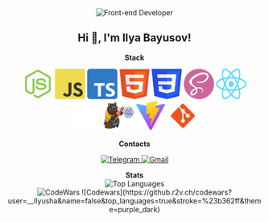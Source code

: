 <div align='center'>
  <img src="https://readme-typing-svg.herokuapp.com?font=Fira+Code&pause=1000&color=1DF72E&width=230&lines=Front-end+Developer" alt="Front-end Developer" />

  ## Hi 👋, I'm Ilya Bayusov!
  
  <strong align='center'>Stack</strong>
  <p>
    <img height='60px' width='60px' src="/nodejs.png" alt='NodeJs' />
    <img height='60px' width='60px' src="/js.png" alt='JavaScript' />
    <img height='60px' width='60px' src="/ts.png" alt='TypeScript' />
    <img height='60px' width='60px' src="/html.png" alt='HTML5' />
    <img height='60px' width='60px' src="/css.png" alt='CSS3' />
    <img height='60px' width='60px' src="/scss.png" alt='SCSS' />
    <img height='60px' width='60px' src="/react.png" alt='React' />
    <img height='60px' width='60px' src="/nextjs.png" alt='NextJs' />
    <img height='60px' width='60px' src="/zustand.png" alt='Zustand' />
    <img height='60px' width='60px' src="/vite.png" alt='Vite' />
    <img height='60px' width='60px' src="/git.png" alt='Git' />
  </p>
  <strong align='center'>Contacts</strong>
  <p>
    <a href="https://t.me/g_usyara" target="_blank">
      <img src="https://img.shields.io/badge/telegram-%2326A5E4?style=for-the-badge" alt="Telegram" />
    </a>
     <a href="https://mail.google.com/mail/u/0/#inbox/FMfcgzQZTVrVbcsxLBvdMXMfrwzldXnG?compose=GTvVlcSDbSPfJLLzHmqcqjcfDRqswHGtGDHQmZGTfmRbjkNwvGrCTZxsRNZZvLPGnLBdNPdTWdJfh" target="_blank">
      <img src="https://img.shields.io/badge/Gmail-%23EA4335?style=for-the-badge" alt="Gmail" />
    </a>
  </p>
  <strong align='center'>Stats</strong>
  <div>
      <img 
          src="https://github-readme-stats.vercel.app/api/top-langs/?username=IlyaBayusov&layout=compact&theme=radical" 
          alt="Top Languages" 
          width="400"
      />
  </div>
  <div>
    <img 
          src="https://github.r2v.ch/codewars?user=__Ilyusha&name=false&top_languages=true&stroke=%23b362ff&theme=purple_dark" 
          alt="CodeWars" 
          width="500"
      />
    ![Codewars](https://github.r2v.ch/codewars?user=__Ilyusha&name=false&top_languages=true&stroke=%23b362ff&theme=purple_dark)
<!--     [![KnlnKS's LeetCode stats](https://leetcode-stats-six.vercel.app/api?username=ilyushabayka&theme=dark)](https://github.com/ilyushabayka/leetcode-stats) -->
  </div>
</div>
